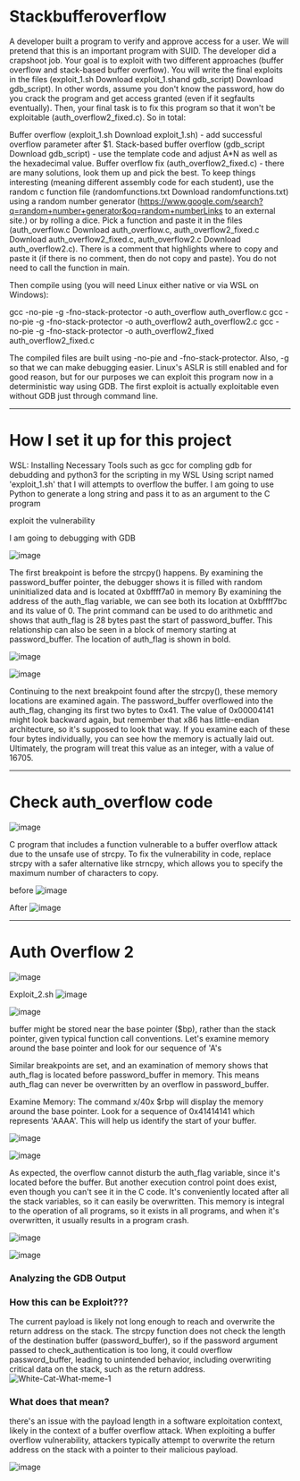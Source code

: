 # Stackbufferoverflow

A developer built a program to verify and approve access for a user. We will pretend that this is an important program with SUID. The developer did a crapshoot job. Your goal is to exploit with two different approaches (buffer overflow and stack-based buffer overflow). You will write the final exploits in the files (exploit_1.sh Download exploit_1.shand gdb_script) Download gdb_script). In other words, assume you don't know the password, how do you crack the program and get access granted (even if it segfaults eventually). Then, your final task is to fix this program so that it won't be exploitable (auth_overflow2_fixed.c). So in total:

Buffer overflow (exploit_1.sh Download exploit_1.sh) - add successful overflow parameter after $1.
Stack-based buffer overflow (gdb_script Download gdb_script) - use the template code and adjust A*N as well as the hexadecimal value.
Buffer overflow fix (auth_overflow2_fixed.c) - there are many solutions, look them up and pick the best.
To keep things interesting (meaning different assembly code for each student), use the random c function file (randomfunctions.txt Download randomfunctions.txt) using a random number generator (https://www.google.com/search?q=random+number+generator&oq=random+numberLinks to an external site.) or by rolling a dice. Pick a function and paste it in the files (auth_overflow.c Download auth_overflow.c, auth_overflow2_fixed.c Download auth_overflow2_fixed.c, auth_overflow2.c Download auth_overflow2.c). There is a comment that highlights where to copy and paste it (if there is no comment, then do not copy and paste). You do not need to call the function in main.

Then compile using (you will need Linux either native or via WSL on Windows):


gcc -no-pie -g -fno-stack-protector -o auth_overflow auth_overflow.c
gcc -no-pie -g -fno-stack-protector -o auth_overflow2 auth_overflow2.c
gcc -no-pie -g -fno-stack-protector -o auth_overflow2_fixed auth_overflow2_fixed.c

The compiled files are built using -no-pie and -fno-stack-protector. Also, -g so that we can make debugging easier. Linux's ASLR is still enabled and for good reason, but for our purposes we can exploit this program now in a deterministic way using GDB. The first exploit is actually exploitable even without GDB just through command line.








----------------------------------------------------------------------------------------------------------------------------






# How I set it up for this project

WSL: Installing Necessary Tools such as gcc for compling gdb for debudding and python3 for the scripting in my WSL
Using script named 'exploit_1.sh' that I will attempts to overflow the buffer.
I am going to use Python to generate a long string and pass it to as an argument to the C program


exploit the vulnerability 

I am going to debugging with GDB

![image](https://github.com/peterisOnIT/Stackbufferoverflow/assets/117600297/05a2abea-68a1-47b4-829e-4decca93be17)

The first breakpoint is before the strcpy() happens. By examining the password_buffer pointer, the debugger shows it is filled with random uninitialized data and is located at  0xbffff7a0 in memory By examining the address of the auth_flag variable, we can see both its location at 0xbffff7bc and its value of 0. The print command can be used to do arithmetic and shows that auth_flag is 28 bytes past the start of password_buffer. This relationship can also be seen in a block of memory starting at password_buffer. The location of auth_flag is shown in bold.

![image](https://github.com/peterisOnIT/Stackbufferoverflow/assets/117600297/a3eb7620-b54b-4076-918f-df12a5d5dc4f)


![image](https://github.com/peterisOnIT/Stackbufferoverflow/assets/117600297/e582ff07-6459-4f39-8926-436d66306b9a)


Continuing to the next breakpoint found after the strcpy(), these memory locations are examined again. The password_buffer overflowed into the auth_flag, changing its first two bytes to 0x41. The value of 0x00004141 might look backward again, but remember that x86 has little-endian architecture, so it's supposed to look that way. If you examine each of these four bytes individually, you can see how the memory is actually laid out. Ultimately, the program will treat this value as an integer, with a value of 16705.



----------------------------------------------------------------------------------------------------------

# Check auth_overflow code

![image](https://github.com/peterisOnIT/Stackbufferoverflow/assets/117600297/a5d965a1-ee87-4ff4-a6a4-503fbafb5fbc)

C program that includes a function vulnerable to a buffer overflow attack due to the unsafe use of strcpy.
To fix the vulnerability in code, replace strcpy with a safer alternative like strncpy, which allows you to specify the maximum number of characters to copy.


before
![image](https://github.com/peterisOnIT/Stackbufferoverflow/assets/117600297/f9686746-46ae-4b53-bd5d-7ff3f8281aaf)




After 
![image](https://github.com/peterisOnIT/Stackbufferoverflow/assets/117600297/078f292e-5d90-403e-b3b1-f80d143191a0)


----------------------------------------------------------------------------------------------------------

# Auth Overflow 2

![image](https://github.com/peterisOnIT/Stackbufferoverflow/assets/117600297/bf90515d-30f6-4a61-8b13-49d0822dda43)


Exploit_2.sh
![image](https://github.com/peterisOnIT/Stackbufferoverflow/assets/117600297/51a6ffd2-7193-42b1-8ea6-059058d975c3)

![image](https://github.com/peterisOnIT/Stackbufferoverflow/assets/117600297/32ab4a1f-4623-48ff-8db1-f1c5d1d34c7b)

buffer might be stored near the base pointer ($bp), rather than the stack pointer, given typical function call conventions. Let's examine memory around the base pointer and look for our sequence of 'A's

Similar breakpoints are set, and an examination of memory shows that auth_flag is located before password_buffer in memory. This means auth_flag can never be overwritten by an overflow in password_buffer.

Examine Memory: The command x/40x $rbp will display the memory around the base pointer. Look for a sequence of 0x41414141 which represents 'AAAA'. This will help us identify the start of your buffer.

![image](https://github.com/peterisOnIT/Stackbufferoverflow/assets/117600297/a0a8aeb3-3c71-402d-ae56-b785be30290a)

![image](https://github.com/peterisOnIT/Stackbufferoverflow/assets/117600297/5545e821-be95-489a-9521-2cd845dbca87)


As expected, the overflow cannot disturb the auth_flag variable, since it's located before the buffer. But another execution control point does exist, even though you can't see it in the C code. It's conveniently located after all the stack variables, so it can easily be overwritten. This memory is integral to the operation of all programs, so it exists in all programs, and when it's overwritten, it usually results in a program crash.


![image](https://github.com/peterisOnIT/Stackbufferoverflow/assets/117600297/f2538cdc-2c70-4585-8bef-299eeca7842b)


![image](https://github.com/peterisOnIT/Stackbufferoverflow/assets/117600297/553e00c8-0fdf-4f82-ac62-2c466e7423b9)


### Analyzing the GDB Output



### How this can be Exploit???
The current payload is likely not long enough to reach and overwrite the return address on the stack. The strcpy function does not check the length of the destination buffer (password_buffer), so if the password argument passed to check_authentication is too long, it could overflow password_buffer, leading to unintended behavior, including overwriting critical data on the stack, such as the return address.
![White-Cat-What-meme-1](https://github.com/peterisOnIT/Stackbufferoverflow/assets/117600297/7f16619b-0eab-4a3d-b0c8-3a87066817c7)

### What does that mean?

there's an issue with the payload length in a software exploitation context, likely in the context of a buffer overflow attack. When exploiting a buffer overflow vulnerability, attackers typically attempt to overwrite the return address on the stack with a pointer to their malicious payload.

![image](https://github.com/peterisOnIT/Stackbufferoverflow/assets/117600297/dfdbb6e6-3e24-4b2e-ba99-7f3c5be7f834)


